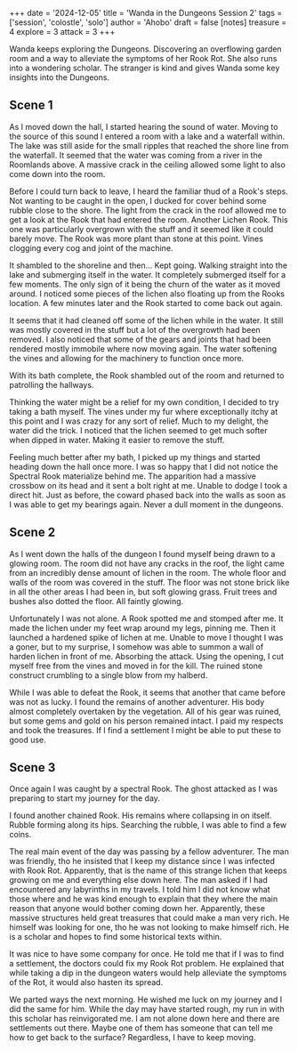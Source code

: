 +++
date = '2024-12-05'
title = 'Wanda in the Dungeons Session 2'
tags = ['session', 'colostle', 'solo']
author = 'Ahobo'
draft = false
[notes]
    treasure = 4
    explore = 3
    attack = 3
+++

Wanda keeps exploring the Dungeons. Discovering an overflowing garden room and a way to alleviate the symptoms of her
Rook Rot. She also runs into a wondering scholar. The stranger is kind and gives Wanda some key insights into the
Dungeons.

## Scene 1

As I moved down the hall, I started hearing the sound of water. Moving to the source of this sound I entered a room
with a lake and a waterfall within. The lake was still aside for the small ripples that reached the shore line from
the waterfall. It seemed that the water was coming from a river in the Roomlands above. A massive crack in the ceiling
allowed some light to also come down into the room.

Before I could turn back to leave, I heard the familiar thud of a Rook's steps. Not wanting to be caught in the open, I ducked
for cover behind some rubble close to the shore. The light from the crack in the roof allowed me to get a look at the Rook that
had entered the room. Another Lichen Rook. This one was particularly overgrown with the stuff and it seemed like it could barely
move. The Rook was more plant than stone at this point. Vines clogging every cog and joint of the machine.

It shambled to the shoreline and then... Kept going. Walking straight into the lake and submerging itself in the water. It completely
submerged itself for a few moments. The only sign of it being the churn of the water as it moved around. I noticed some pieces of the
lichen also floating up from the Rooks location. A few minutes later and the Rook started to come back out again.

It seems that it had cleaned off some of the lichen while in the water. It still was mostly covered in the stuff but a lot of the 
overgrowth had been removed. I also noticed that some of the gears and joints that had been rendered mostly immobile where now moving
again. The water softening the vines and allowing for the machinery to function once more.

With its bath complete, the Rook shambled out of the room and returned to patrolling the hallways. 

Thinking the water might be a relief for my own condition, I decided to try taking a bath myself. The vines under my fur where exceptionally
itchy at this point and I was crazy for any sort of relief. Much to my delight, the water did the trick. I noticed that the lichen seemed to
get much softer when dipped in water. Making it easier to remove the stuff.

Feeling much better after my bath, I picked up my things and started heading down the hall once more. I was so happy that I did not notice
the Spectral Rook materialize behind me. The apparition had a massive crossbow on its head and it sent a bolt right at me. Unable to dodge I
took a direct hit. Just as before, the coward phased back into the walls as soon as I was able to get my bearings again. Never a dull moment
in the dungeons.

## Scene 2

As I went down the halls of the dungeon I found myself being drawn to a glowing room. The room did not have any cracks in the roof, the light
came from an incredibly dense amount of lichen in the room. The whole floor and walls of the room was covered in the stuff. The floor was not
stone brick like in all the other areas I had been in, but soft glowing grass. Fruit trees and bushes also dotted the floor. All faintly glowing.

Unfortunately I was not alone. A Rook spotted me and stomped after me. It made the lichen under my feet wrap around my legs, pinning me.
Then it launched a hardened spike of lichen at me. Unable to move I thought I was a goner, but to my surprise, I somehow was able to summon a wall
of harden lichen in front of me. Absorbing the attack. Using the opening, I cut myself free from the vines and moved in for the kill. The ruined stone
construct crumbling to a single blow from my halberd. 

While I was able to defeat the Rook, it seems that another that came before was not as lucky. I found the remains of another adventurer. His body
almost completely overtaken by the vegetation. All of his gear was ruined, but some gems and gold on his person remained intact. I paid my respects
and took the treasures. If I find a settlement I might be able to put these to good use.

## Scene 3

Once again I was caught by a spectral Rook. The ghost attacked as I was preparing to start my journey for the day.

I found another chained Rook. His remains where collapsing in on itself. Rubble forming along its hips. Searching the rubble, I was able to
find a few coins.

The real main event of the day was passing by a fellow adventurer. The man was friendly, tho he insisted that I keep my distance since I was
infected with Rook Rot. Apparently, that is the name of this strange lichen that keeps growing on me and everything else down here. The man asked
if I had encountered any labyrinths in my travels. I told him I did not know what those where and he was kind enough to explain that they where
the main reason that anyone would bother coming down her. Apparently, these massive structures held great treasures that could make a man
very rich. He himself was looking for one, tho he was not looking to make himself rich. He is a scholar and hopes to find some historical
texts within.

It was nice to have some company for once. He told me that if I was to find a settlement, the doctors could fix my Rook Rot problem. He
explained that while taking a dip in the dungeon waters would help alleviate the symptoms of the Rot, it would also hasten its spread.

We parted ways the next morning. He wished me luck on my journey and I did the same for him. While the day may have started rough, my run
in with this scholar has reinvigorated me. I am not alone down here and there are settlements out there. Maybe one of them has someone that
can tell me how to get back to the surface? Regardless, I have to keep moving.